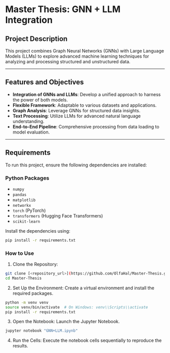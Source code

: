 # Master Thesis: GNN + LLM Integration

## Project Description
This project combines Graph Neural Networks (GNNs) with Large Language Models (LLMs) to explore advanced machine learning techniques for analyzing and processing structured and unstructured data.

---

## Features and Objectives
- **Integration of GNNs and LLMs**: Develop a unified approach to harness the power of both models.
- **Flexible Framework**: Adaptable to various datasets and applications.
- **Graph Analysis**: Leverage GNNs for structured data insights.
- **Text Processing**: Utilize LLMs for advanced natural language understanding.
- **End-to-End Pipeline**: Comprehensive processing from data loading to model evaluation.

---

## Requirements
To run this project, ensure the following dependencies are installed:

### Python Packages
- `numpy`
- `pandas`
- `matplotlib`
- `networkx`
- `torch` (PyTorch)
- `transformers` (Hugging Face Transformers)
- `scikit-learn`

Install the dependencies using:
```bash
pip install -r requirements.txt
```
### How to Use

1. Clone the Repository:

```bash
git clone [<repository_url>](https://github.com/OlfaHal/Master-Thesis.git)
cd Master-Thesis
```
2. Set Up the Environment: Create a virtual environment and install the required packages.

```bash
python -m venv venv
source venv/bin/activate  # On Windows: venv\\Scripts\\activate
pip install -r requirements.txt
```
3. Open the Notebook: Launch the Jupyter Notebook.

```bash
jupyter notebook "GNN+LLM.ipynb"
```
4. Run the Cells: Execute the notebook cells sequentially to reproduce the results.

